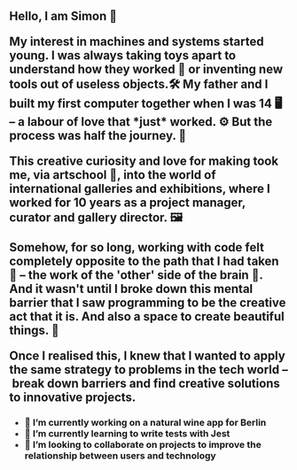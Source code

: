 <h2> Hello, I am Simon 🤝

<p>My interest in machines and systems started young. I was always taking toys apart to understand how they worked 🧰 or inventing new tools out of useless objects.🛠
My father and I built my first computer together when I was 14 🖥  – a labour of love that *just* worked. ⚙️ But the process was half the journey. 🧭 

This creative curiosity and love for making took me, via artschool 🎨, into the world of international galleries and exhibitions, where I worked for 10 years as a project manager, curator and gallery director. 🖼

Somehow, for so long, working with code felt completely opposite to the path that I had taken 👾 – the work of the 'other' side of the brain 🧠.  And it wasn't until I broke down this mental barrier that I saw programming to be the creative act that it is. And also a space to create beautiful things. 🍎

Once I realised this, I knew that I wanted to apply the same strategy to problems in the tech world – break down barriers and find creative solutions to innovative projects.

<h3>
  <ul>
<li>🔭 I’m currently working on a natural wine app for Berlin
<li>🌱 I’m currently learning to write tests with Jest
<li>👯 I’m looking to collaborate on projects to improve the relationship between users and technology
